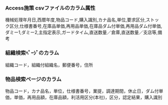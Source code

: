 ### Access施策 csvファイルのカラム属性
機械処理年月日,西暦年度,物品コード,購入識別,カナ品名,単位,要求区分,ストック区分,仕様書番号,在庫品単価,再用品単価,在庫品ダム付単価,再用品ダム付単価,ダミー1,ダミー2,主指定表示,ガードタイム,直送数量／倉庫,直送数量／支店等,備考

### 組織検索ﾍﾟｰｼﾞのカラム
組織コード，組織付組織名，郵便番号，住所

### 物品検索ページのカラム
物品コード，カナ品名，単位，仕様書番号，業提，調達期間，休止日，ダム付単価，単価，再用品額，在庫品額，利活用区分(本社)，区分，認定結果，購入識別
